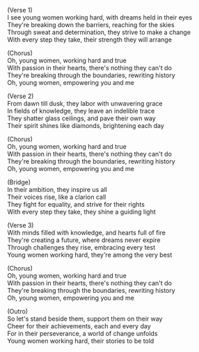   
(Verse 1)  
I see young women working hard, with dreams held in their eyes  
They're breaking down the barriers, reaching for the skies  
Through sweat and determination, they strive to make a change  
With every step they take, their strength they will arrange  
  
(Chorus)  
Oh, young women, working hard and true  
With passion in their hearts, there's nothing they can't do  
They're breaking through the boundaries, rewriting history  
Oh, young women, empowering you and me  
  
(Verse 2)  
From dawn till dusk, they labor with unwavering grace  
In fields of knowledge, they leave an indelible trace  
They shatter glass ceilings, and pave their own way  
Their spirit shines like diamonds, brightening each day  
  
(Chorus)  
Oh, young women, working hard and true  
With passion in their hearts, there's nothing they can't do  
They're breaking through the boundaries, rewriting history  
Oh, young women, empowering you and me  
  
(Bridge)  
In their ambition, they inspire us all  
Their voices rise, like a clarion call  
They fight for equality, and strive for their rights  
With every step they take, they shine a guiding light  
  
(Verse 3)  
With minds filled with knowledge, and hearts full of fire  
They're creating a future, where dreams never expire  
Through challenges they rise, embracing every test  
Young women working hard, they're among the very best  
  
(Chorus)  
Oh, young women, working hard and true  
With passion in their hearts, there's nothing they can't do  
They're breaking through the boundaries, rewriting history  
Oh, young women, empowering you and me  
  
(Outro)  
So let's stand beside them, support them on their way  
Cheer for their achievements, each and every day  
For in their perseverance, a world of change unfolds  
Young women working hard, their stories to be told  
